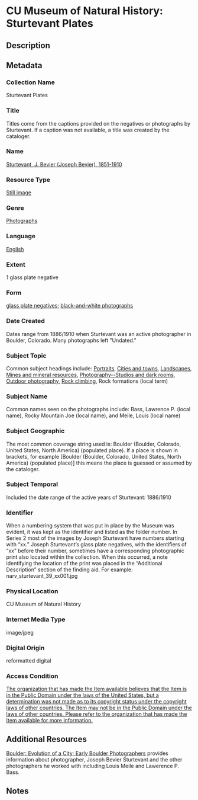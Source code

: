 # CU Museum of Natural History: Sturtevant Plates

## Description

## Metadata

### Collection Name
Sturtevant Plates
### Title
Titles come from the captions provided on the negatives or photographs by Sturtevant. If a caption was not available, a title was created by the cataloger.
### Name
[Sturtevant, J. Bevier (Joseph Bevier), 1851-1910](http://id.worldcat.org/fast/352744)
### Resource Type
[Still image](http://id.loc.gov/vocabulary/resourceTypes/img)
### Genre
[Photographs](http://id.loc.gov/authorities/genreForms/gf2017027249)
### Language
[English](http://id.loc.gov/vocabulary/iso639-2/eng)
### Extent
1 glass plate negative
### Form
[glass plate negatives](http://vocab.getty.edu/page/aat/300393160); [black-and-white photographs](http://vocab.getty.edu/page/aat/300128347)
### Date Created
Dates range from 1886/1910 when Sturtevant was an active photographer in Boulder, Colorado. Many photographs left "Undated."
### Subject Topic
Common subject headings include: [Portraits](http://id.worldcat.org/fast/1072324), [Cities and towns](http://id.worldcat.org/fast/861748), [Landscapes](http://id.worldcat.org/fast/1735625), [Mines and mineral resources](http://id.worldcat.org/fast/1022541), [Photography--Studios and dark rooms](http://id.worldcat.org/fast/1061833), [Outdoor photography](http://id.worldcat.org/fast/1049157), [Rock climbing](http://id.worldcat.org/fast/1099140), Rock formations (local term)
### Subject Name
Common names seen on the photographs include: Bass, Lawrence P. (local name), Rocky Mountain Joe (local name), and Meile, Louis (local name)
### Subject Geographic
The most common coverage string used is: Boulder (Boulder, Colorado, United States, North America) (populated place). If a place is shown in brackets, for example [Boulder (Boulder, Colorado, United States, North America) (populated place)] this means the place is guessed or assumed by the cataloger.  
### Subject Temporal
Included the date range of the active years of Sturtevant: 1886/1910
### Identifier
When a numbering system that was put in place by the Museum was evident, it was kept as the identifier and listed as the folder number. In Series 2 most of the images by Joseph Sturtevant have numbers starting with “xx.” Joseph Sturtevant’s glass plate negatives, with the identifiers of “xx” before their number, sometimes have a corresponding photographic print also located within the collection. When this occurred, a note identifying the location of the print was placed in the “Additional Description” section of the finding aid. For example: narv_sturtevant_39_xx001.jpg
### Physical Location
CU Museum of Natural History
### Internet Media Type
image/jpeg
### Digital Origin
reformatted digital
### Access Condition
[The organization that has made the Item available believes that the Item is in the Public Domain under the laws of the United States, but a determination was not made as to its copyright status under the copyright laws of other countries. The Item may not be in the Public Domain under the laws of other countries. Please refer to the organization that has made the Item available for more information.](http://rightsstatements.org/vocab/NoC-US/1.0/)
## Additional Resources

[Boulder: Evolution of a City; Early Boulder Photographers](https://upcolorado.com/university-press-of-colorado/item/download/256_b7bb2518d8024311f56f4f107426111e) provides information about photographer, Joseph Bevier Sturtevant and the other photographers he worked with including Louis Meile and Lawerence P. Bass.

## Notes
